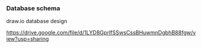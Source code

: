 ### Database schema

draw.io database design

https://drive.google.com/file/d/1LYD8GprlfSSwsCssBHuwmnDgbhB88fgw/view?usp=sharing